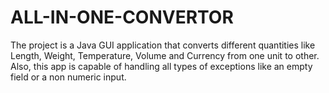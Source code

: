 # ALL-IN-ONE-CONVERTOR
The project is a Java GUI application that converts different quantities like Length, Weight, Temperature, Volume and Currency from one unit to other. Also, this app is capable of handling all types of exceptions like an empty field or a non numeric input.
